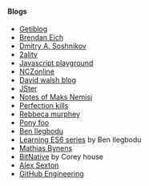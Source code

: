 #### Blogs
* [Getiblog](https://blog.getify.com/)
* [Brendan Eich](https://brendaneich.com/)
* [Dmitry A. Soshnikov](http://dmitrysoshnikov.com/)
* [2ality](http://www.2ality.com/)
* [Javascript playground](http://javascriptplayground.com/)
* [NCZonline](https://www.nczonline.net/)
* [David walsh blog](https://davidwalsh.name/)
* [JSter](http://jster.net/blog)
* [Notes of Maks Nemisj](https://nemisj.com/)
* [Perfection kills](http://perfectionkills.com/)
* [Rebbeca murphey](https://rmurphey.com/)
* [Pony foo](https://ponyfoo.com/)
* [Ben Ilegbodu](http://www.benmvp.com/)
* [Learning ES6 series](http://www.benmvp.com/learning-es6-series/) by Ben Ilegbodu
* [Mathias Bynens](https://mathiasbynens.be/)
* [BitNative](http://www.bitnative.com/) by Corey house
* [Alex Sexton](https://alexsexton.com/)
* [GitHub Engineering](http://githubengineering.com/)


